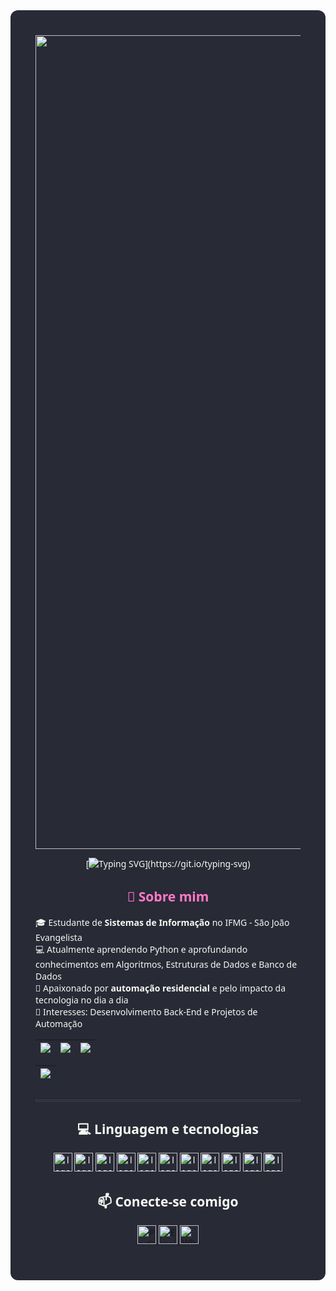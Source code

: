 <div align="center" style="
  background-color:#282A36;
  color:#F8F8F2;
  padding: 40px;
  border-radius: 12px;
  font-family: 'Segoe UI', sans-serif;
">
<img width="3098" height="1302" alt="Image" src="https://github.com/user-attachments/assets/340992ce-f62b-47d6-841f-c0cacb2db158" />

<div align="center">
      
[![Typing SVG](https://readme-typing-svg.demolab.com?font=Caveat&weight=600&size=40&pause=1000&color=BD93F9&center=true&vCenter=true&width=500&height=60&lines=Sejam+bem-vindos+ao+meu+GitHub!)](https://git.io/typing-svg)
</div>

<div align="center">
      <h2 style="color:FF79C6">🚀 Sobre mim</h2>
    </div>

<p align="left">🎓 Estudante de <strong>Sistemas de Informação</strong> no IFMG - São João Evangelista<br>  
💻 Atualmente aprendendo Python e aprofundando conhecimentos em Algoritmos, Estruturas de Dados e Banco de Dados<br>  
🏡 Apaixonado por <strong>automação residencial</strong> e pelo impacto da tecnologia no dia a dia<br>  
🚀 Interesses: Desenvolvimento Back-End e Projetos de Automação  </p>

<div align="center">
      
| ![](http://github-profile-summary-cards.vercel.app/api/cards/stats?username=Felipe-m-s&theme=dracula) | ![](http://github-profile-summary-cards.vercel.app/api/cards/repos-per-language?username=Felipe-m-s&theme=dracula) | ![](http://github-profile-summary-cards.vercel.app/api/cards/productive-time?username=Felipe-m-s&theme=dracula&utcOffset=8) |
| :-: | :-: | :-: |

| ![](http://github-profile-summary-cards.vercel.app/api/cards/profile-details?username=Felipe-m-s&theme=dracula) |
| :-: |

</div>

 <hr style="border:1px solid #44475A; margin: 30px 0;"/>

<div align="center">
      <h2>💻 Linguagem e tecnologias</h2>
      <p>
      <img src="https://cdn.jsdelivr.net/gh/devicons/devicon@latest/icons/java/java-original-wordmark.svg" alt="logo java" height="30" width="30">
      <img src="https://cdn.jsdelivr.net/gh/devicons/devicon@latest/icons/php/php-original.svg" alt="logo php" height="30" width="30">
      <img src="https://cdn.jsdelivr.net/gh/devicons/devicon@latest/icons/html5/html5-original.svg" alt="logo html" height="30" width="30">
      <img src="https://cdn.jsdelivr.net/gh/devicons/devicon@latest/icons/c/c-original.svg" alt="logo c" height="30" width="30">
      <img src="https://cdn.jsdelivr.net/gh/devicons/devicon@latest/icons/cplusplus/cplusplus-original.svg" alt="logo cpp" height="30" width="30">
      <img src="https://cdn.jsdelivr.net/gh/devicons/devicon@latest/icons/python/python-original.svg" alt="logo python" height="30" width="30">
      <img src="https://cdn.jsdelivr.net/gh/devicons/devicon@latest/icons/mysql/mysql-original-wordmark.svg" alt="logo mysql" height="30" width="30">
      <img src="https://cdn.jsdelivr.net/gh/devicons/devicon@latest/icons/vscode/vscode-original.svg" alt="logo vscode" height="30" width="30">
      <img src="https://cdn.jsdelivr.net/gh/devicons/devicon@latest/icons/git/git-original.svg" alt="logo git" height="30" width="30">
      <img src="https://cdn.jsdelivr.net/gh/devicons/devicon@latest/icons/github/github-original.svg" alt="logo github" height="30" width="30">
      <img src="https://cdn.jsdelivr.net/gh/devicons/devicon@latest/icons/netbeans/netbeans-plain.svg" alt="logo netbeans" height="30" width="30">
      </p>
    </div>

<h2 align="center">📫 Conecte-se comigo</h2>

<p align="center">
  <a href="https://www.linkedin.com/in/felipe-santos-053953206">
    <img src="https://www.vectorlogo.zone/logos/linkedin/linkedin-icon.svg" alt="Perfil Linkedin" height="30" width="30">
  </a>
  <a href="mailto:martinssantos.felipe05@gmail.com">
    <img src="https://upload.vectorlogo.zone/logos/mailinaboxemail/images/4ff04de5-0c08-4bfb-a6b2-b00b2d50b0fc.svg" alt="Email" height="30" width="30">
  <a href="https://wa.me/5533998296198">
    <img src="https://upload.wikimedia.org/wikipedia/commons/thumb/6/6b/WhatsApp.svg/512px-WhatsApp.svg.png?20220228223904" alt="WhatsApp" height="30" width="30">
  </a>
</p>
  </div>
